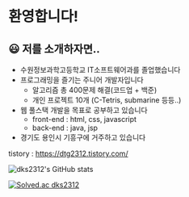 # 환영합니다!

## :smiley: 저를 소개하자면..
+ 수원정보과학고등학교 IT소프트웨어과를 졸업했습니다
+ 프로그래밍을 즐기는 주니어 개발자입니다
  + 알고리즘 총 400문제 해결(코드업 + 백준)
  + 개인 프로젝트 10개 (C-Tetris, submarine 등등..)
+ 웹 풀스택 개발을 목표로 공부하고 있습니다
  + front-end : html, css, javascript
  + back-end : java, jsp
+ 경기도 용인시 기흥구에 거주하고 있습니다

<p>tistory : <a href="https://dtg2312.tistory.com/">https://dtg2312.tistory.com/</a><br>
<p class="has-line-data" data-line-start="5" data-line-end="6"><img src="https://github-readme-stats.vercel.app/api?username=dks2312&amp;show_icons=true&amp;theme=buefy" alt="dks2312's GitHub stats"></p>
<p class="has-line-data" data-line-start="9" data-line-end="10"><a href="https://solved.ac/dks2312"><img src="http://mazassumnida.wtf/api/v2/generate_badge?boj=dks2312" alt="Solved.ac dks2312"></a></p>
